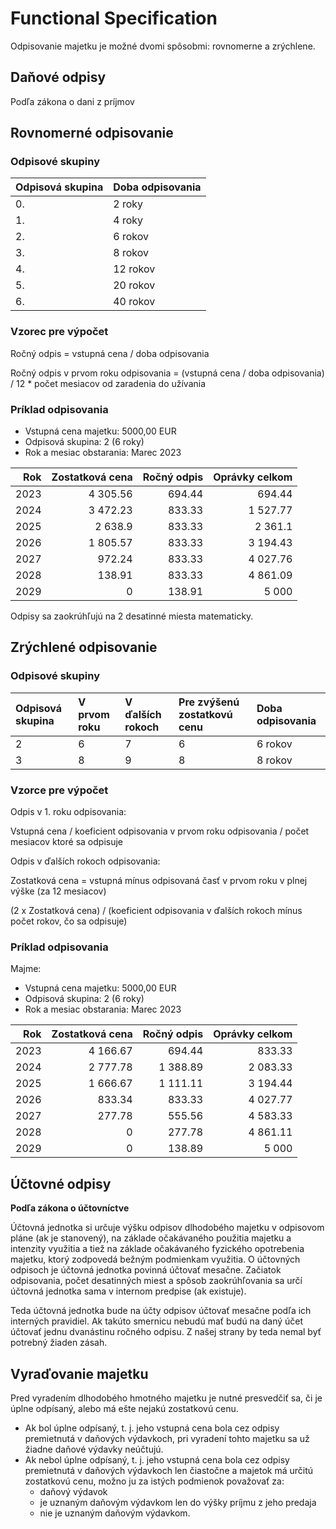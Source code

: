# Functional Specification

Odpisovanie majetku je možné dvomi spôsobmi: rovnomerne a zrýchlene.

## Daňové odpisy

Podľa zákona o dani z príjmov

## Rovnomerné odpisovanie

### Odpisové skupiny

| Odpisová skupina | Doba odpisovania |
| ---------------- | ---------------- |
| 0.               | 2 roky           |
| 1.               | 4 roky           |
| 2.               | 6 rokov          |
| 3.               | 8 rokov          |
| 4.               | 12 rokov         |
| 5.               | 20 rokov         |
| 6.               | 40 rokov         |

### Vzorec pre výpočet

Ročný odpis = vstupná cena / doba odpisovania

Ročný odpis v prvom roku odpisovania = (vstupná cena / doba odpisovania) / 12 * počet mesiacov od zaradenia do užívania

### Príklad odpisovania

  * Vstupná cena majetku: 5000,00 EUR
  * Odpisová skupina: 2 (6 roky)
  * Rok a mesiac obstarania: Marec 2023

|  Rok | Zostatková cena | Ročný odpis | Oprávky celkom |
| ---: | --------------: | ----------: | -------------: |
| 2023 |        4 305.56 |      694.44 |         694.44 |
| 2024 |        3 472.23 |      833.33 |       1 527.77 |
| 2025 |         2 638.9 |      833.33 |        2 361.1 |
| 2026 |        1 805.57 |      833.33 |       3 194.43 |
| 2027 |          972.24 |      833.33 |       4 027.76 |
| 2028 |          138.91 |      833.33 |       4 861.09 |
| 2029 |               0 |      138.91 |          5 000 |

Odpisy sa zaokrúhľujú na 2 desatinné miesta matematicky.

## Zrýchlené odpisovanie

### Odpisové skupiny

| Odpisová skupina | V prvom roku | V ďalších rokoch | Pre zvýšenú zostatkovú cenu | Doba odpisovania |
| :--------------- | :----------- | :--------------- | :-------------------------- | :--------------- |
| 2                | 6            | 7                | 6                           | 6 rokov          |
| 3                | 8            | 9                | 8                           | 8 rokov          |

### Vzorce pre výpočet

Odpis v 1. roku odpisovania:

Vstupná cena / koeficient odpisovania v prvom roku odpisovania / počet mesiacov ktoré sa odpisuje

Odpis v ďalších rokoch odpisovania:

Zostatková cena =  vstupná mínus odpisovaná časť v prvom roku v plnej výške (za 12 mesiacov)

(2 x Zostatková cena) / (koeficient odpisovania v ďalších rokoch mínus počet rokov, čo sa odpisuje)

### Príklad odpisovania

Majme:
  * Vstupná cena majetku: 5000,00 EUR
  * Odpisová skupina: 2 (6 roky)
  * Rok a mesiac obstarania: Marec 2023

|  Rok | Zostatková cena | Ročný odpis | Oprávky celkom |
| ---: | --------------: | ----------: | -------------: |
| 2023 |        4 166.67 |      694.44 |         833.33 |
| 2024 |        2 777.78 |    1 388.89 |       2 083.33 |
| 2025 |        1 666.67 |    1 111.11 |       3 194.44 |
| 2026 |          833.34 |      833.33 |       4 027.77 |
| 2027 |          277.78 |      555.56 |       4 583.33 |
| 2028 |               0 |      277.78 |       4 861.11 |
| 2029 |               0 |      138.89 |          5 000 |

## Účtovné odpisy

**Podľa zákona o účtovníctve**

Účtovná jednotka si určuje výšku odpisov dlhodobého majetku v odpisovom pláne (ak je stanovený), na základe očakávaného použitia majetku a intenzity využitia a tiež na základe očakávaného fyzického opotrebenia majetku, ktorý zodpovedá bežným podmienkam využitia. O účtovných odpisoch je účtovná jednotka povinná účtovať mesačne. Začiatok odpisovania, počet desatinných miest a spôsob zaokrúhľovania sa určí účtovná jednotka sama v internom predpise (ak existuje).

Teda účtovná jednotka bude na účty odpisov účtovať mesačne podľa ich interných pravidiel. Ak takúto smernicu nebudú mať budú na daný účet účtovať jednu dvanástinu ročného odpisu. Z našej strany by teda nemal byť potrebný žiaden zásah.

## Vyraďovanie majetku

Pred vyradením dlhodobého hmotného majetku je nutné presvedčiť sa, či je úplne odpísaný, alebo má ešte nejakú zostatkovú cenu.

  * Ak bol úplne odpísaný, t. j. jeho vstupná cena bola cez odpisy premietnutá v daňových výdavkoch, pri vyradení tohto majetku sa už žiadne daňové výdavky neúčtujú.
  * Ak nebol úplne odpísaný, t. j. jeho vstupná cena bola cez odpisy premietnutá v daňových výdavkoch len čiastočne a majetok má určitú zostatkovú cenu, možno ju za istých podmienok považovať za:
    * daňový výdavok
    * je uznaným daňovým výdavkom len do výšky príjmu z jeho predaja
    * nie je uznaným daňovým výdavkom.
